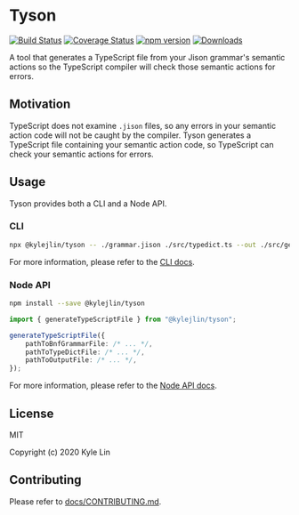 # Tyson

[![Build Status](https://travis-ci.com/kylejlin/tyson.svg?branch=master)](https://travis-ci.com/kylejlin/tyson)
[![Coverage Status](https://coveralls.io/repos/github/kylejlin/tyson/badge.svg?branch=master)](https://coveralls.io/github/kylejlin/tyson?branch=master)
[![npm version](https://badge.fury.io/js/%40kylejlin%2Ftyson.svg)](https://www.npmjs.com/package/@kylejlin/tyson)
[![Downloads](https://img.shields.io/npm/dm/%40kylejlin%2Ftyson.svg)](https://www.npmjs.com/package/@kylejlin/tyson)

A tool that generates a TypeScript file from your Jison grammar's semantic actions so the TypeScript compiler will check those semantic actions for errors.

## Motivation

TypeScript does not examine `.jison` files, so any errors in your semantic action code will not be caught by the compiler.
Tyson generates a TypeScript file containing your semantic action code, so TypeScript can check your semantic actions for errors.

## Usage

Tyson provides both a CLI and a Node API.

### CLI

```sh
npx @kylejlin/tyson -- ./grammar.jison ./src/typedict.ts --out ./src/generated/semanticActions.generated.ts
```

For more information, please refer to the [CLI docs](./docs/cli.md).

### Node API

```sh
npm install --save @kylejlin/tyson
```

```ts
import { generateTypeScriptFile } from "@kylejlin/tyson";

generateTypeScriptFile({
    pathToBnfGrammarFile: /* ... */,
    pathToTypeDictFile: /* ... */,
    pathToOutputFile: /* ... */,
});
```

For more information, please refer to the [Node API docs](./docs/nodeApi.md).

## License

MIT

Copyright (c) 2020 Kyle Lin

## Contributing

Please refer to [docs/CONTRIBUTING.md](./docs/CONTRIBUTING.md).
